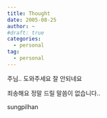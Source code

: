 ```yaml
---
title: Thought
date: 2005-08-25
author: ~
#draft: true
categories:
  - personal
tag:
  - personal
---
```




주님..
도와주세요
잘 안되네요

죄송해요
정말 드릴 말씀이 없습니다..


 










sungpilhan
         


